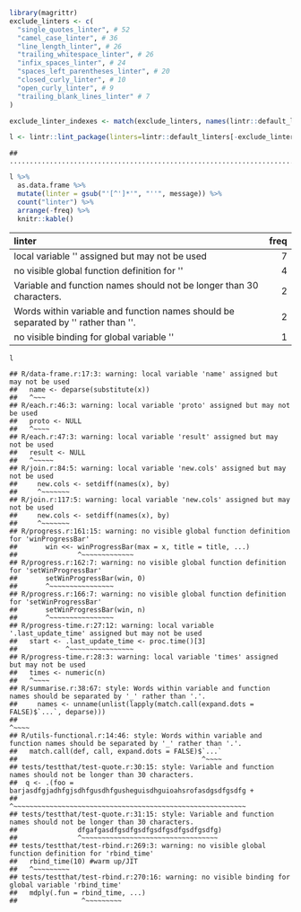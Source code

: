 

```r
library(magrittr)
exclude_linters <- c(
  "single_quotes_linter", # 52
  "camel_case_linter", # 36
  "line_length_linter", # 26
  "trailing_whitespace_linter", # 26
  "infix_spaces_linter", # 24
  "spaces_left_parentheses_linter", # 20
  "closed_curly_linter", # 10
  "open_curly_linter", # 9
  "trailing_blank_lines_linter" # 7
)

exclude_linter_indexes <- match(exclude_linters, names(lintr::default_linters))

l <- lintr::lint_package(linters=lintr::default_linters[-exclude_linter_indexes])
```

```
## ............................................................................................
```

```r
l %>%
  as.data.frame %>%
  mutate(linter = gsub("'[^']*'", "''", message)) %>%
  count("linter") %>%
  arrange(-freq) %>%
  knitr::kable()
```



|linter                                                                             | freq|
|:----------------------------------------------------------------------------------|----:|
|local variable '' assigned but may not be used                                     |    7|
|no visible global function definition for ''                                       |    4|
|Variable and function names should not be longer than 30 characters.               |    2|
|Words within variable and function names should be separated by '' rather than ''. |    2|
|no visible binding for global variable ''                                          |    1|

```r
l
```

```
## R/data-frame.r:17:3: warning: local variable 'name' assigned but may not be used
##   name <- deparse(substitute(x))
##   ^~~~
## R/each.r:46:3: warning: local variable 'proto' assigned but may not be used
##   proto <- NULL
##   ^~~~~
## R/each.r:47:3: warning: local variable 'result' assigned but may not be used
##   result <- NULL
##   ^~~~~~
## R/join.r:84:5: warning: local variable 'new.cols' assigned but may not be used
##     new.cols <- setdiff(names(x), by)
##     ^~~~~~~~
## R/join.r:117:5: warning: local variable 'new.cols' assigned but may not be used
##     new.cols <- setdiff(names(x), by)
##     ^~~~~~~~
## R/progress.r:161:15: warning: no visible global function definition for 'winProgressBar'
##       win <<- winProgressBar(max = x, title = title, ...)
##               ^~~~~~~~~~~~~~
## R/progress.r:162:7: warning: no visible global function definition for 'setWinProgressBar'
##       setWinProgressBar(win, 0)
##       ^~~~~~~~~~~~~~~~~
## R/progress.r:166:7: warning: no visible global function definition for 'setWinProgressBar'
##       setWinProgressBar(win, n)
##       ^~~~~~~~~~~~~~~~~
## R/progress-time.r:27:12: warning: local variable '.last_update_time' assigned but may not be used
##   start <- .last_update_time <- proc.time()[3]
##            ^~~~~~~~~~~~~~~~~
## R/progress-time.r:28:3: warning: local variable 'times' assigned but may not be used
##   times <- numeric(n)
##   ^~~~~
## R/summarise.r:38:67: style: Words within variable and function names should be separated by '_' rather than '.'.
##     names <- unname(unlist(lapply(match.call(expand.dots = FALSE)$`...`, deparse)))
##                                                                   ^~~~~
## R/utils-functional.r:14:46: style: Words within variable and function names should be separated by '_' rather than '.'.
##   match.call(def, call, expand.dots = FALSE)$`...`
##                                              ^~~~~
## tests/testthat/test-quote.r:30:15: style: Variable and function names should not be longer than 30 characters.
##  q <- .(foo = barjasdfgjadhfgjsdhfgusdhfgusheguisdhguioahsrofasdgsdfgsdfg +
##               ^~~~~~~~~~~~~~~~~~~~~~~~~~~~~~~~~~~~~~~~~~~~~~~~~~~~~~~~~~~
## tests/testthat/test-quote.r:31:15: style: Variable and function names should not be longer than 30 characters.
##               dfgafgasdfgsdfgsdfgsdfgsdfgsdfgsdfg)
##               ^~~~~~~~~~~~~~~~~~~~~~~~~~~~~~~~~~~
## tests/testthat/test-rbind.r:269:3: warning: no visible global function definition for 'rbind_time'
##   rbind_time(10) #warm up/JIT
##   ^~~~~~~~~~
## tests/testthat/test-rbind.r:270:16: warning: no visible binding for global variable 'rbind_time'
##   mdply(.fun = rbind_time, ...)
##                ^~~~~~~~~~
```

